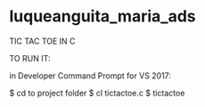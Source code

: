 # luqueanguita_maria_ads
TIC TAC TOE IN C

TO RUN IT:

in Developer Command Prompt for VS 2017:

$ cd to project folder
$ cl tictactoe.c
$ tictactoe
